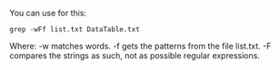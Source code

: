 You can use for this:
 
```
grep -wFf list.txt DataTable.txt
```
Where: -w matches words.
       -f gets the patterns from the file list.txt.
       -F compares the strings as such, not as possible regular expressions.
